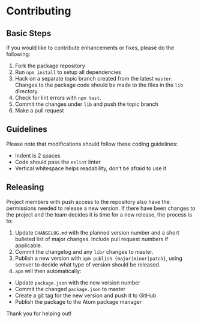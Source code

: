 # Contributing

## Basic Steps

If you would like to contribute enhancements or fixes, please do the following:

1.  Fork the package repository
2.  Run `npm install` to setup all dependencies
3.  Hack on a separate topic branch created from the latest `master`. Changes to
    the package code should be made to the files in the `lib` directory.
4.  Check for lint errors with `npm test`.
5.  Commit the changes under `lib` and push the topic branch
6.  Make a pull request

## Guidelines

Please note that modifications should follow these coding guidelines:

*   Indent is 2 spaces
*   Code should pass the `eslint` linter
*   Vertical whitespace helps readability, don’t be afraid to use it

## Releasing

Project members with push access to the repository also have the permissions
needed to release a new version.  If there have been changes to the project and
the team decides it is time for a new release, the process is to:

1. Update `CHANGELOG.md` with the planned version number and a short bulleted
list of major changes.  Include pull request numbers if applicable.
2. Commit the changelog and any `lib/` changes to master.
3. Publish a new version with `apm publish {major|minor|patch}`, using semver to
decide what type of version should be released.
4. `apm` will then automatically:
  * Update `package.json` with the new version number
  * Commit the changed `package.json` to master
  * Create a git tag for the new version and push it to GitHub
  * Publish the package to the Atom package manager

Thank you for helping out!
